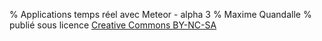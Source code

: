 % Applications temps réel avec Meteor - alpha 3
% Maxime Quandalle
% publié sous licence [Creative Commons BY-NC-SA](https://creativecommons.org/licenses/by-nc-sa/4.0/deed.fr)
